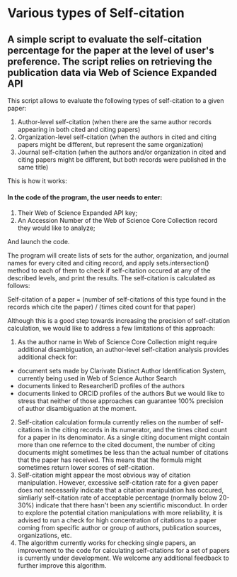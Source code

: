 # Various types of Self-citation


## A simple script to evaluate the self-citation percentage for the paper at the level of user's preference. The script relies on retrieving the publication data via Web of Science Expanded API


This script allows to evaluate the following types of self-citation to a given paper:
1. Author-level self-citation (when there are the same author records appearing in both cited and citing papers)
2. Organization-level self-citation (when the authors in cited and citing papers might be different, but represent the same organization)
3. Journal self-citation (when the authors and/or organization in cited and citing papers might be different, but both records were published in the same title)

This is how it works:

#### In the code of the program, the user needs to enter:
1. Their Web of Science Expanded API key;
2. An Accession Number of the Web of Science Core Collection record they would like to analyze;

And launch the code.

The program will create lists of sets for the author, organization, and journal names for every cited and citing record, and apply sets.intersection() method to each of them to check if self-citation occured at any of the described levels, and print the results. The self-citation is calculated as follows:

Self-citation of a paper = (number of self-citations of this type found in the records which cite the paper) / (times cited count for that paper)

Although this is a good step towards increasing the precision of self-citation calculation, we would like to address a few limitations of this approach:

1.  As the author name in Web of Science Core Collection might require additional disambiguation, an author-level self-citation analysis provides additional check for:
- document sets made by Clarivate Distinct Author Identification System, currently being used in Web of Science Author Search
- documents linked to ResearcherID profiles of the authors
- documents linked to ORCID profiles of the authors
But we would like to stress that neither of those approaches can guarantee 100% precision of author disambiguation at the moment.
2. Self-citation calculation formula currently relies on the number of self-citations in the citing records in its numerator, and the times cited count for a paper in its denominator. As a single citing document might contain more than one refernce to the cited document, the number of citing documents might sometimes be less than the actual number of citations that the paper has received. This means that the formula might sometimes return lower scores of self-citation.
3. Self-citation might appear the most obvious way of citation manipulation. However, excessive self-citation rate for a given paper does not necessarily indicate that a citation manipulation has occured, simliarly self-citation rate of acceptable percentage (normally below 20-30%) indicate that there hasn't been any scientific misconduct. In order to explore the potential citation manipulations with more reliability, it is advised to run a check for high concentration of citations to a paper coming from specific author or group of authors, publication sources, organizations, etc.
4. The algorithm currently works for checking single papers, an improvement to the code for calculating self-citations for a set of papers is currently under development. We welcome any additional feedback to further improve this algorithm.